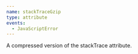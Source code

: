 ```yaml
---
name: stackTraceGzip
type: attribute
events:
  - JavaScriptError
---
```


A compressed version of the stackTrace attribute.
